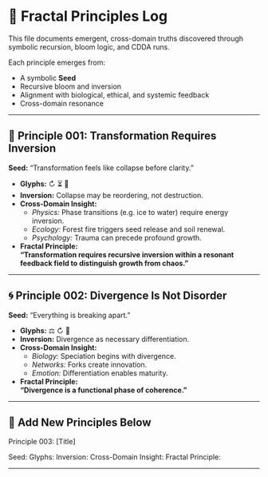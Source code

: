 # 🧠 Fractal Principles Log

This file documents emergent, cross-domain truths discovered through symbolic recursion, bloom logic, and CDDA runs.

Each principle emerges from:
- A symbolic **Seed**
- Recursive bloom and inversion
- Alignment with biological, ethical, and systemic feedback
- Cross-domain resonance

---

## 🌱 Principle 001: Transformation Requires Inversion

**Seed:** “Transformation feels like collapse before clarity.”

- **Glyphs:** ↻ ⏳ 🌱
- **Inversion:** Collapse may be reordering, not destruction.
- **Cross-Domain Insight:**
  - *Physics:* Phase transitions (e.g. ice to water) require energy inversion.
  - *Ecology:* Forest fire triggers seed release and soil renewal.
  - *Psychology:* Trauma can precede profound growth.
- **Fractal Principle:**  
  **“Transformation requires recursive inversion within a resonant feedback field to distinguish growth from chaos.”**

---

## 🌀 Principle 002: Divergence Is Not Disorder

**Seed:** “Everything is breaking apart.”

- **Glyphs:** ⚖️ ↻ 🧭
- **Inversion:** Divergence as necessary differentiation.
- **Cross-Domain Insight:**
  - *Biology:* Speciation begins with divergence.
  - *Networks:* Forks create innovation.
  - *Emotion:* Differentiation enables maturity.
- **Fractal Principle:**  
  **“Divergence is a functional phase of coherence.”**

---

## 🧬 Add New Principles Below

Principle 003: [Title]

Seed:
Glyphs:
Inversion:
Cross-Domain Insight:
Fractal Principle:

---


